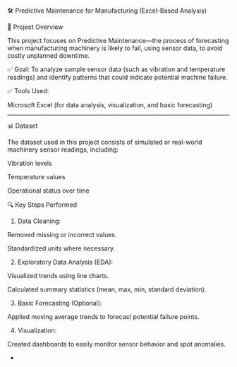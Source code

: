 🛠 Predictive Maintenance for Manufacturing (Excel-Based Analysis)

📌 Project Overview

This project focuses on Predictive Maintenance—the process of forecasting when manufacturing machinery is likely to fail, using sensor data, to avoid costly unplanned downtime.

✅ Goal:
To analyze sample sensor data (such as vibration and temperature readings) and identify patterns that could indicate potential machine failure.

✅ Tools Used:

Microsoft Excel (for data analysis, visualization, and basic forecasting)



---

📊 Dataset

The dataset used in this project consists of simulated or real-world machinery sensor readings, including:

Vibration levels

Temperature values

Operational status over time




🔍 Key Steps Performed

1. Data Cleaning:

Removed missing or incorrect values.

Standardized units where necessary.



2. Exploratory Data Analysis (EDA):

Visualized trends using line charts.

Calculated summary statistics (mean, max, min, standard deviation).



3. Basic Forecasting (Optional):

Applied moving average trends to forecast potential failure points.



4. Visualization:

Created dashboards to easily monitor sensor behavior and spot anomalies.




-
